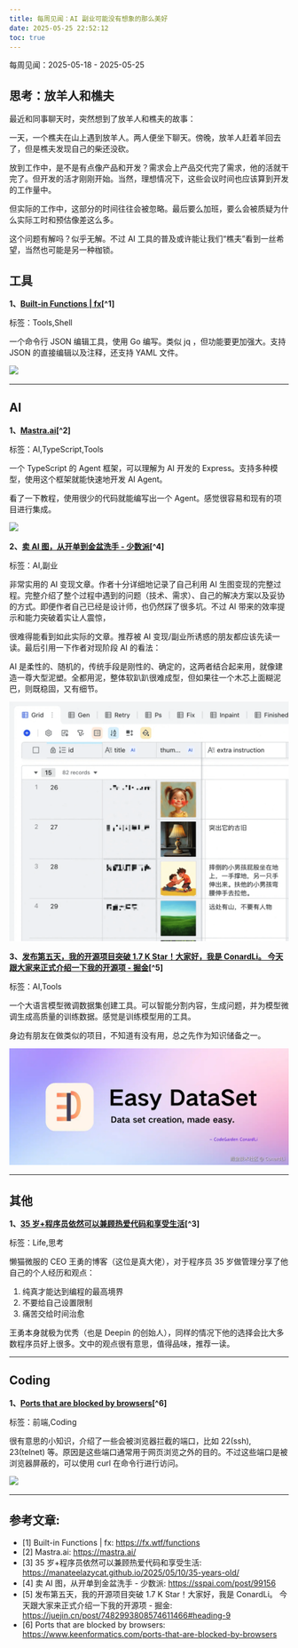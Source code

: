 ```yaml
---
title: 每周见闻：AI 副业可能没有想象的那么美好
date: 2025-05-25 22:52:12
toc: true
---
```


每周见闻：2025-05-18 - 2025-05-25

## 思考：放羊人和樵夫

最近和同事聊天时，突然想到了放羊人和樵夫的故事：

一天，一个樵夫在山上遇到放羊人。两人便坐下聊天。傍晚，放羊人赶着羊回去了，但是樵夫发现自己的柴还没砍。

放到工作中，是不是有点像产品和开发？需求会上产品交代完了需求，他的活就干完了。但开发的活才刚刚开始。当然，理想情况下，这些会议时间也应该算到开发的工作量中。

但实际的工作中，这部分的时间往往会被忽略。最后要么加班，要么会被质疑为什么实际工时和预估像差这么多。

这个问题有解吗？似乎无解。不过 AI 工具的普及或许能让我们“樵夫”看到一丝希望，当然也可能是另一种枷锁。

## 工具
**1、[Built-in Functions | fx](https://fx.wtf/functions)[^1]**

标签：Tools,Shell

一个命令行 JSON 编辑工具，使用 Go 编写。类似 jq ，但功能要更加强大。支持 JSON 的直接编辑以及注释，还支持 YAML 文件。

![](https://fx.wtf/img/og-image.png)


----

## AI
**1、[Mastra.ai](https://mastra.ai/)[^2]**

标签：AI,TypeScript,Tools

一个 TypeScript 的 Agent 框架，可以理解为 AI 开发的 Express。支持多种模型，使用这个框架就能快速地开发 AI Agent。

看了一下教程，使用很少的代码就能编写出一个 Agent。感觉很容易和现有的项目进行集成。

![](https://mastra.ai/api/og/website)

**2、[卖 AI 图，从开单到金盆洗手 - 少数派](https://sspai.com/post/99156)[^4]**

标签：AI,副业

非常实用的 AI 变现文章。作者十分详细地记录了自己利用 AI 生图变现的完整过程。完整介绍了整个过程中遇到的问题（技术、需求）、自己的解决方案以及妥协的方式。即便作者自己已经是设计师，也仍然踩了很多坑。不过 AI 带来的效率提示和能力突破着实让人震惊，

很难得能看到如此实际的文章。推荐被 AI 变现/副业所诱惑的朋友都应该先读一读。最后引用一下作者对现阶段 AI 的看法：

 AI 是柔性的、随机的，传统手段是刚性的、确定的，这两者结合起来用，就像建造一尊大型泥塑。全都用泥，整体软趴趴很难成型，但如果往一个木芯上面糊泥巴，则既稳固，又有细节。

![](https://raw.githubusercontent.com/Konata9/pic-base/main/pics/ai-pig-gen-practice.png)

**3、[发布第五天，我的开源项目突破 1.7 K Star！大家好，我是 ConardLi。 今天跟大家来正式介绍一下我的开源项 - 掘金](https://juejin.cn/post/7482993808574611466#heading-9)[^5]**

标签：AI,Tools

一个大语言模型微调数据集创建工具。可以智能分割内容，生成问题，并为模型微调生成高质量的训练数据。感觉是训练模型用的工具。

身边有朋友在做类似的项目，不知道有没有用，总之先作为知识储备之一。

![](https://raw.githubusercontent.com/Konata9/pic-base/main/pics/easy-dataset.webp)

----

## 其他
**1、[35 岁+程序员依然可以兼顾热爱代码和享受生活](https://manateelazycat.github.io/2025/05/10/35-years-old/)[^3]**

标签：Life,思考

懒猫微服的 CEO 王勇的博客（这位是真大佬），对于程序员 35 岁做管理分享了他自己的个人经历和观点：

1. 纯真才能达到编程的最高境界
2. 不要给自己设置限制
3. 痛苦交给时间治愈

王勇本身就极为优秀（也是 Deepin 的创始人），同样的情况下他的选择会比大多数程序员好上很多。文中的观点很有意思，值得品味，推荐一读。




----

## Coding
**1、[Ports that are blocked by browsers](https://www.keenformatics.com/ports-that-are-blocked-by-browsers)[^6]**

标签：前端,Coding

很有意思的小知识，介绍了一些会被浏览器拦截的端口，比如 22(ssh), 23(telnet) 等。原因是这些端口通常用于网页浏览之外的目的。不过这些端口是被浏览器屏蔽的，可以使用 curl 在命令行进行访问。

![](https://www.keenformatics.com/images/keenformatics-logo.png)


----

## 参考文章:
- [1] Built-in Functions | fx: https://fx.wtf/functions
- [2] Mastra.ai: https://mastra.ai/
- [3] 35 岁+程序员依然可以兼顾热爱代码和享受生活: https://manateelazycat.github.io/2025/05/10/35-years-old/
- [4] 卖 AI 图，从开单到金盆洗手 - 少数派: https://sspai.com/post/99156
- [5] 发布第五天，我的开源项目突破 1.7 K Star！大家好，我是 ConardLi。 今天跟大家来正式介绍一下我的开源项 - 掘金: https://juejin.cn/post/7482993808574611466#heading-9
- [6] Ports that are blocked by browsers: https://www.keenformatics.com/ports-that-are-blocked-by-browsers
